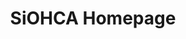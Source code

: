 ---
layout: Post
permalink: /
title: SiOHCA Homepage
image: https://siohca.um.si/assets/img/graphics/social-media-preview-background-small.jpg
---